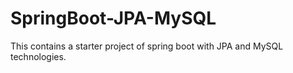 # SpringBoot-JPA-MySQL
This contains a starter project of spring boot with JPA and MySQL technologies.
